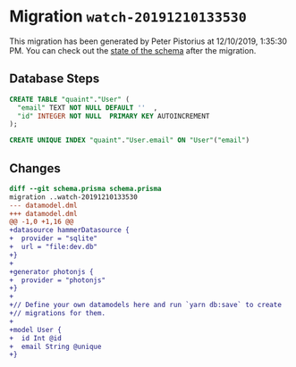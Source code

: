 # Migration `watch-20191210133530`

This migration has been generated by Peter Pistorius at 12/10/2019, 1:35:30 PM.
You can check out the [state of the schema](./schema.prisma) after the migration.

## Database Steps

```sql
CREATE TABLE "quaint"."User" (
  "email" TEXT NOT NULL DEFAULT ''  ,
  "id" INTEGER NOT NULL  PRIMARY KEY AUTOINCREMENT 
);

CREATE UNIQUE INDEX "quaint"."User.email" ON "User"("email")
```

## Changes

```diff
diff --git schema.prisma schema.prisma
migration ..watch-20191210133530
--- datamodel.dml
+++ datamodel.dml
@@ -1,0 +1,16 @@
+datasource hammerDatasource {
+  provider = "sqlite"
+  url = "file:dev.db"
+}
+
+generator photonjs {
+  provider = "photonjs"
+}
+
+// Define your own datamodels here and run `yarn db:save` to create
+// migrations for them.
+
+model User {
+  id Int @id
+  email String @unique
+}
```


